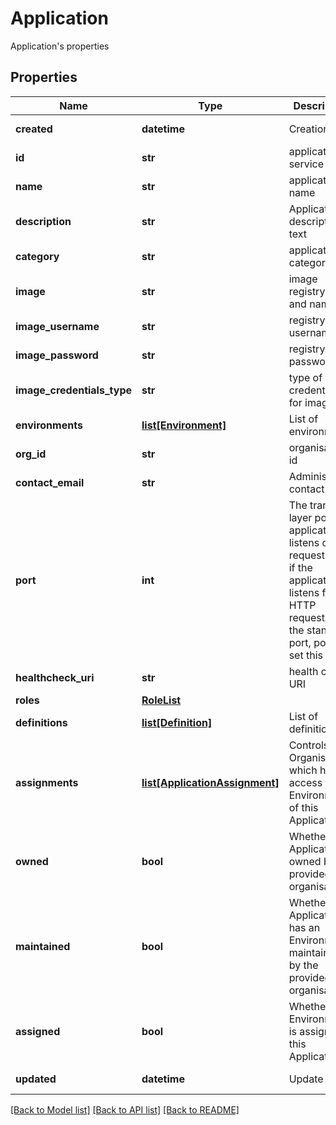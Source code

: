 # Application

Application's properties
## Properties
Name | Type | Description | Notes
------------ | ------------- | ------------- | -------------
**created** | **datetime** | Creation time | [optional] [readonly] 
**id** | **str** | application service id | [optional] [readonly] 
**name** | **str** | application name | 
**description** | **str** | Application description text | [optional] 
**category** | **str** | application category | 
**image** | **str** | image registry path and name | [optional] 
**image_username** | **str** | registry username | [optional] 
**image_password** | **str** | registry password | [optional] 
**image_credentials_type** | **str** | type of credentials for image | [optional] 
**environments** | [**list[Environment]**](Environment.md) | List of environments | [optional] 
**org_id** | **str** | organisation id | 
**contact_email** | **str** | Administrator contact email | [optional] 
**port** | **int** | The transport layer port the application listens on for requests. E.g. if the application listens for HTTP requests on the standard port, port 80, set this to 80.  | [optional] [default to 5000]
**healthcheck_uri** | **str** | health check URI | [optional] 
**roles** | [**RoleList**](RoleList.md) |  | [optional] 
**definitions** | [**list[Definition]**](Definition.md) | List of definitions | [optional] 
**assignments** | [**list[ApplicationAssignment]**](ApplicationAssignment.md) | Controls the Organisations which have access to Environments of this Application.  | [optional] 
**owned** | **bool** | Whether this Application is owned by the provided organisation.  | [optional] 
**maintained** | **bool** | Whether this Application has an Environment maintained by the provided organisation.  | [optional] 
**assigned** | **bool** | Whether an Environment is assigned to this Application.  | [optional] 
**updated** | **datetime** | Update time | [optional] [readonly] 

[[Back to Model list]](../README.md#documentation-for-models) [[Back to API list]](../README.md#documentation-for-api-endpoints) [[Back to README]](../README.md)


